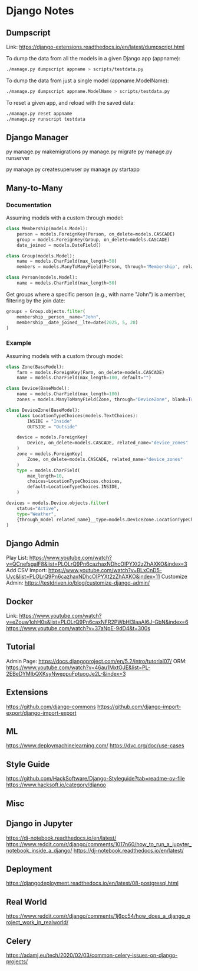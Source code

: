 # Django Notes

## Dumpscript

Link: <https://django-extensions.readthedocs.io/en/latest/dumpscript.html>

To dump the data from all the models in a given Django app (appname):

```bash
./manage.py dumpscript appname > scripts/testdata.py
```

To dump the data from just a single model (appname.ModelName):

```bash
./manage.py dumpscript appname.ModelName > scripts/testdata.py
```

To reset a given app, and reload with the saved data:

```bash
./manage.py reset appname
./manage.py runscript testdata
```

## Django Manager

py manage.py makemigrations
py manage.py migrate
py manage.py runserver

py manage.py createsuperuser
py manage.py startapp

## Many-to-Many

### Documentation

Assuming models with a custom through model:

```python
class Membership(models.Model):
    person = models.ForeignKey(Person, on_delete=models.CASCADE)
    group = models.ForeignKey(Group, on_delete=models.CASCADE)
    date_joined = models.DateField()

class Group(models.Model):
    name = models.CharField(max_length=50)
    members = models.ManyToManyField(Person, through='Membership', related_name='groups')

class Person(models.Model):
    name = models.CharField(max_length=50)
```

Get groups where a specific person (e.g., with name "John") is a member, filtering by the join date:

```python
groups = Group.objects.filter(
    membership__person__name="John",
    membership__date_joined__lte=date(2025, 5, 28)
)
```

### Example

Assuming models with a custom through model:

```python
class Zone(BaseModel):
    farm = models.ForeignKey(Farm, on_delete=models.CASCADE)
    name = models.CharField(max_length=100, default="")

class Device(BaseModel):
    name = models.CharField(max_length=100)
    zones = models.ManyToManyField(Zone, through="DeviceZone", blank=True)

class DeviceZone(BaseModel):
    class LocationTypeChoices(models.TextChoices):
        INSIDE = "Inside"
        OUTSIDE = "Outside"

    device = models.ForeignKey(
        Device, on_delete=models.CASCADE, related_name="device_zones"
    )
    zone = models.ForeignKey(
        Zone, on_delete=models.CASCADE, related_name="device_zones"
    )
    type = models.CharField(
        max_length=10,
        choices=LocationTypeChoices.choices,
        default=LocationTypeChoices.INSIDE,
    )
```

```python
devices = models.Device.objects.filter(
    status="Active",
    type="Weather",
    {through_model related_name}__type=models.DeviceZone.LocationTypeChoices.INSIDE,
)
```

## Django Admin

Play List: <https://www.youtube.com/watch?v=QCnefsgalF8&list=PLOLrQ9Pn6cazhaxNDhcOIPYXt2zZhAXKO&index=3>
Add CSV Import: <https://www.youtube.com/watch?v=BLxCnD5-Uvc&list=PLOLrQ9Pn6cazhaxNDhcOIPYXt2zZhAXKO&index=11>
Customize Admin: <https://testdriven.io/blog/customize-django-admin/>

## Docker

Link: <https://www.youtube.com/watch?v=eZouw1ohH0s&list=PLOLrQ9Pn6caxNFR2PWbHl3laaAI6J-GbN&index=6>
<https://www.youtube.com/watch?v=37aNpE-9dD4&t=300s>

## Tutorial

Admin Page: <https://docs.djangoproject.com/en/5.2/intro/tutorial07/>
ORM: <https://www.youtube.com/watch?v=46au1MxtOJE&list=PL-2EBeDYMIbQXKsyNweppuFptuogJe2L-&index=3>

## Extensions

<https://github.com/django-commons>
<https://github.com/django-import-export/django-import-export>

## ML

<https://www.deploymachinelearning.com/>
<https://dvc.org/doc/use-cases>

## Style Guide

<https://github.com/HackSoftware/Django-Styleguide?tab=readme-ov-file>
<https://www.hacksoft.io/category/django>

## Misc

## Django in Jupyter

<https://dj-notebook.readthedocs.io/en/latest/>
<https://www.reddit.com/r/django/comments/1017n60/how_to_run_a_jupyter_notebook_inside_a_django/>
<https://dj-notebook.readthedocs.io/en/latest/>

## Deployment

<https://djangodeployment.readthedocs.io/en/latest/08-postgresql.html>

## Real World

<https://www.reddit.com/r/django/comments/1j6pc54/how_does_a_django_project_work_in_realworld/>

## Celery

<https://adamj.eu/tech/2020/02/03/common-celery-issues-on-django-projects/>
